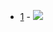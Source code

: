 * [1](1) - <img src='https://render.githubusercontent.com/render/math?math=%5Cbegin%7Bpmatrix%7D%5B1%2C2%5D%26%5B-%5Cfrac%7B2%7D%7B3%7D%2C%5Cfrac%7B1%7D%7B2%7D%5D%5C%5C%20%5B-%5Cfrac%7B2%7D%7B3%7D%2C%5Cfrac%7B1%7D%7B2%7D%5D%26%5B1%2C2%5D%5Cend%7Bpmatrix%7D%0A%5Cbegin%7Bpmatrix%7Dx_1%5C%5Cx_2%5Cend%7Bpmatrix%7D%3D%0A%5Cbegin%7Bpmatrix%7D%5B-1%2C1%5D%5C%5C%20%5B-1%2C1%5D%5Cend%7Bpmatrix%7D'>
